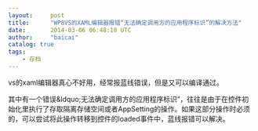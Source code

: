 ```yaml
---
layout:     post
title:      "WP8VS的XAML编辑器报错“无法确定调用方的应用程序标识”的解决方法"
date:       2014-03-06 06:48:10 UTC
author:     "baicai"
catalog: true
tags:
    - 存档
---
```


<p>
	vs的xaml编辑器真心不好用，经常报蓝线错误，但是又可以编译通过。
</p>

<p>
	其中有一个错误&amp;ldquo;无法确定调用方的应用程序标识&rdquo;，往往是由于在控件初始化里执行了存取隔离存储空间或者AppSetting的操作。如果这部分操作时必须的，可以尝试将此操作转移到控件的loaded事件中，蓝线报错可以解决。
</p>